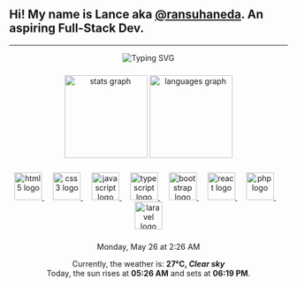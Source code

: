 

## Hi! My name is Lance aka <a href="https://linktr.ee/ransuhaneda" target="_blank">@ransuhaneda</a>. An aspiring Full-Stack Dev.

---

<div align="center">
  <img src="https://readme-typing-svg.herokuapp.com?font=Fira+Code&weight=900&duration=4000&pause=500&color=EBB01C&center=true&vCenter=true&random=true&width=435&lines=%7C+Graphic+Designer+%7C;Sometimes+i+draw.;%7C+Full-Stack+Developer+%7C;%7C+Digital+Artist+%7C" alt="Typing SVG" />
</div>

###

<div align="center">
  <img src="https://readme-stats-ransu-hanedas-projects.vercel.app/api?username=ransuhaneda&hide_title=false&hide_rank=false&show_icons=true&include_all_commits=true&count_private=true&disable_animations=false&theme=gruvbox&locale=en&hide_border=false" height="150" alt="stats graph"  />
  <img src="https://readme-stats-ransu-hanedas-projects.vercel.app/api/top-langs?username=ransuhaneda&locale=en&hide_title=false&layout=compact&card_width=320&langs_count=8&theme=gruvbox&hide_border=false" height="150" alt="languages graph"  />
</div>

###

<div align="center">
  <a href="https://developer.mozilla.org/en-US/docs/Web/HTML" target="_blank">
    <img src="https://cdn.jsdelivr.net/gh/devicons/devicon/icons/html5/html5-original.svg" height="50" alt="html5 logo"  />
  </a>

  <img width="12" />

  <a href="https://developer.mozilla.org/en-US/docs/Web/CSS" target="_blank">
    <img src="https://cdn.jsdelivr.net/gh/devicons/devicon/icons/css3/css3-original.svg" height="50" alt="css3 logo"  />
  </a>

  <img width="12" />

  <a href="https://developer.mozilla.org/en-US/docs/Web/JavaScript" target="_blank"> 
    <img src="https://cdn.jsdelivr.net/gh/devicons/devicon/icons/javascript/javascript-original.svg" height="50" alt="javascript logo"  />
  </a>
  
 <img width="12" />

  <a href="https://www.typescriptlang.org/" target="_blank">
    <img src="https://cdn.jsdelivr.net/gh/devicons/devicon/icons/typescript/typescript-original.svg" height="50" alt="typescript logo"  />
  </a>

<img width="12" />

  <a href="https://getbootstrap.com/docs/5.3/getting-started/introduction/" target="_blank"> 
    <img src="https://cdn.jsdelivr.net/gh/devicons/devicon@latest/icons/bootstrap/bootstrap-original.svg" height="50" alt="bootstrap logo"/>
  </a> 

<img width="12" />

  <a href="https://react.dev/" target="_blank">
    <img src="https://cdn.jsdelivr.net/gh/devicons/devicon/icons/react/react-original.svg" height="50" alt="react logo"  />
  </a>
  
<img width="12" />

  <a href="https://www.php.net/" target="_blank">
    <img src="https://cdn.jsdelivr.net/gh/devicons/devicon/icons/php/php-original.svg" height="50" alt="php logo"  />
  </a>

  <img width="12" />

  <a href="https://laravel.com/docs/12.x" target="_blank">
    <img src="https://cdn.jsdelivr.net/gh/devicons/devicon@latest/icons/laravel/laravel-original.svg" height="50" alt="laravel logo"/>
  </a>

</div>

###

<div align="center">
    Monday, May 26 at 2:26 AM 
    <p>
        Currently, the weather is: <b> 27°C, <i>Clear sky</i></b>
        </br>
        Today, the sun rises at <b>05:26 AM</b> and sets at <b>06:19 PM</b>.
    </p>
</div>
